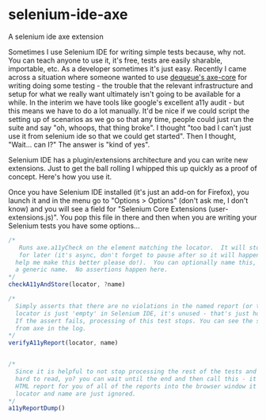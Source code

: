# selenium-ide-axe
A selenium ide axe extension


Sometimes I use Selenium IDE for writing simple tests because, why not.  You can teach anyone to use it, it's free, tests are easily sharable, importable, etc.  As a developer sometimes it's just easy.  Recently I came across a situation where someone wanted to use  [dequeue's axe-core](https://github.com/dequelabs/axe-core) for writing doing some testing - the trouble that the relevant infrastructure and setup for what we really want ultimately isn't going to be available for a while.  In the interim we have tools like google's excellent a11y audit - but this means we have to do a lot manually.  It'd be nice if we could script the setting up of scenarios as we go so that any time, people could just run the suite and say "oh, whoops, that thing broke".  I thought "too bad I can't just use it from selenium ide so that we could get started".  Then I thought, "Wait... can I?"  The answer is "kind of yes".

Selenium IDE has a plugin/extensions architecture and you can write new extensions.  Just to get the ball rolling I whipped this up quickly as a proof of concept.  Here's how you use it.

Once you have Selenium IDE installed (it's just an add-on for Firefox), you launch it and in the menu go to "Options > Options" (don't ask me, I don't know) and you will see a field for "Selenium Core Extensions (user-extensions.js)".  You pop this file in there and then when you are writing your Selenium tests you have some options...


```javascript
/* 
   Runs axe.a11yCheck on the element matching the locator.  It will store the result 
   for later (it's async, don't forget to pause after so it will happen.. if someone can 
  help me make this better please do!).  You can optionally name this, or it will just get 
  a generic name.  No assertions happen here.
*/
checkA11yAndStore(locator, ?name)

/* 
  Simply asserts that there are no violations in the named report (or the last one)
  locator is just 'empty' in Selenium IDE, it's unused - that's just how the pattern works.
  If the assert fails, processing of this test stops. You can see the serialized JSON result 
  from axe in the log.
*/
verifyA11yReport(locator, name)


/* 
  Since it is helpful to not stop processing the rest of the tests and since those logs are 
  hard to read, yo? you can wait until the end and then call this - it will serialize a little
  HTML report for you of all of the reports into the browser window it is controlling.. 
  locator and name are just ignored.
*/
a11yReportDump()
```
